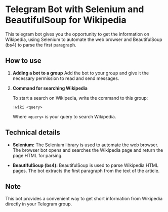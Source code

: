 # Telegram Bot with Selenium and BeautifulSoup for Wikipedia

This telegram bot gives you the opportunity to get the information on Wikipedia, using Selenium to automate the web browser and BeautifulSoup (bs4) to parse the first paragraph.

## How to use

1. **Adding a bot to a group**
    Add the bot to your group and give it the necessary permission to read and send messages.
2. **Command for searching Wikipedia**

    To start a search on Wikipedia, write the command to this group:
    ```
    !wiki <query>
    ```
    Where `<query>` is your query to search Wikipedia.


## Technical details

- **Selenium:**
    The Selenium library is used to automate the web browser. The browser bot opens and searches the Wikipedia page and return the page HTML for parsing.

- **BeautifulSoup (bs4):**
    BeautifulSoup is used to parse Wikipedia HTML pages. The bot extracts the first paragraph from the text of the article.

## Note

This bot provides a convenient way to get short information from Wikipedia directly in your Telegram group.